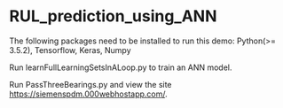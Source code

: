 # RUL_prediction_using_ANN
The following packages need to be installed to run this demo:
Python(>= 3.5.2), Tensorflow, Keras, Numpy

Run learnFullLearningSetsInALoop.py to train an ANN model.

Run PassThreeBearings.py and view the site https://siemenspdm.000webhostapp.com/.
